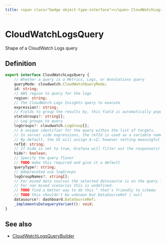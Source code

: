 ```yaml
---
title: <span class="badge object-type-interface"></span> CloudWatchLogsQuery
---
```

# <span class="badge object-type-interface"></span> CloudWatchLogsQuery

Shape of a CloudWatch Logs query

## Definition

```typescript
export interface CloudWatchLogsQuery {
	// Whether a query is a Metrics, Logs, or Annotations query
	queryMode: cloudwatch.CloudWatchQueryMode;
	id: string;
	// AWS region to query for the logs
	region: string;
	// The CloudWatch Logs Insights query to execute
	expression?: string;
	// Fields to group the results by, this field is automatically populated whenever the query is updated
	statsGroups?: string[];
	// Log groups to query
	logGroups?: cloudwatch.LogGroup[];
	// A unique identifier for the query within the list of targets.
	// In server side expressions, the refId is used as a variable name to identify results.
	// By default, the UI will assign A->Z; however setting meaningful names may be useful.
	refId: string;
	// If hide is set to true, Grafana will filter out the response(s) associated with this query before returning it to the panel.
	hide?: boolean;
	// Specify the query flavor
	// TODO make this required and give it a default
	queryType?: string;
	// @deprecated use logGroups
	logGroupNames?: string[];
	// For mixed data sources the selected datasource is on the query level.
	// For non mixed scenarios this is undefined.
	// TODO find a better way to do this ^ that's friendly to schema
	// TODO this shouldn't be unknown but DataSourceRef | null
	datasource?: dashboard.DataSourceRef;
	_implementsDataqueryVariant(): void;
}

```
## See also

 * <span class="badge builder"></span> [CloudWatchLogsQueryBuilder](./builder-CloudWatchLogsQueryBuilder.md)
